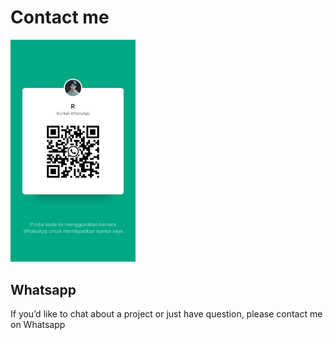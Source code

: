 # Contact me

<div class="custom-layout">
<img width="200" src="/qr.png">

## Whatsapp

If you’d like to chat about a project or just have question, please contact me on Whatsapp
</div>
